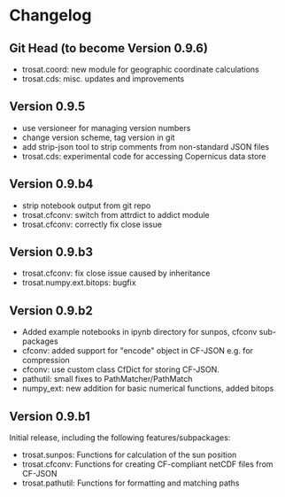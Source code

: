 # Changelog

## Git Head (to become Version 0.9.6)
* trosat.coord: new module for geographic coordinate calculations
* trosat.cds: misc. updates and improvements

## Version 0.9.5
* use versioneer for managing version numbers
* change version scheme, tag version in git
* add strip-json tool to strip comments from non-standard JSON files
* trosat.cds: experimental code for accessing Copernicus data store

## Version 0.9.b4
* strip notebook output from git repo
* trosat.cfconv: switch from attrdict to addict module
* trosat.cfconv: correctly fix close issue

## Version 0.9.b3
* trosat.cfconv: fix close issue caused by inheritance
* trosat.numpy.ext.bitops:  bugfix

## Version 0.9.b2
* Added example notebooks in ipynb directory for sunpos, cfconv sub-packages
* cfconv: added support for "encode" object in CF-JSON e.g. for compression
* cfconv: use custom class CfDict for storing CF-JSON.
* pathutil: small fixes to PathMatcher/PathMatch
* numpy_ext: new addition for basic numerical functions, added bitops

## Version 0.9.b1
Initial release, including the following features/subpackages:
* trosat.sunpos: Functions for calculation of the sun position
* trosat.cfconv: Functions for creating CF-compliant netCDF files from CF-JSON
* trosat.pathutil: Functions for formatting and matching paths
